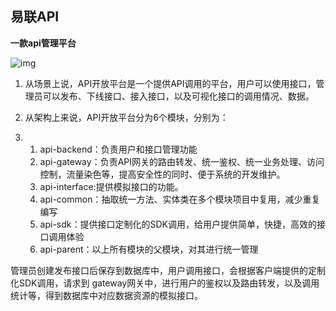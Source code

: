 ## 易联API

**一款api管理平台**

![img](https://cdn.statically.io/gh/Awinr/picx-images-hosting@master/images/image-20231027182719236.55c8e0pdjo00.webp)

1. 从场景上说，API开放平台是一个提供API调用的平台，用户可以使用接口，管理员可以发布、下线接口、接入接口，以及可视化接口的调用情况、数据。
2. 从架构上来说，API开放平台分为6个模块，分别为：

1. 1. api-backend：负责用户和接口管理功能
   2. api-gateway：负责API网关的路由转发、统一鉴权、统一业务处理、访问控制，流量染色等，提高安全性的同时、便于系统的开发维护。
   3. api-interface:提供模拟接口的功能。
   4. api-common：抽取统一方法、实体类在多个模块项目中复用，减少重复编写
   5. api-sdk：提供接口定制化的SDK调用，给用户提供简单，快捷，高效的接口调用体验
   6. api-parent：以上所有模块的父模块，对其进行统一管理

管理员创建发布接口后保存到数据库中，用户调用接口，会根据客户端提供的定制化SDK调用，请求到 gateway网关中，进行用户的鉴权以及路由转发，以及调用统计等，得到数据库中对应数据资源的模拟接口。